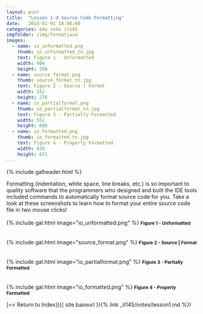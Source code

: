 ```yaml
---
layout: post
title:  "Lesson 1-4 Source Code Formatting"
date:   2018-01-01 18:00:00
categories: edu snhu it145
imgfolder: /img/formatjava
images:
  - name: io_unformatted.png
    thumb: io_unformatted_tn.jpg
    text: Figure 1 - Unformatted
    width: 904
    height: 298
  - name: source_format.png
    thumb: source_format_tn.jpg
    text: Figure 2 - Source | Format
    width: 152
    height: 276
  - name: io_partialformat.png
    thumb: io_partialformat_tn.jpg
    text: Figure 3 - Partially Formatted
    width: 551
    height: 696
  - name: io_formatted.png
    thumb: io_formatted_tn.jpg
    text: Figure 4 - Properly Formatted
    width: 626
    height: 672
---
```

{% include galheader.html %}

Formatting (indentation, white space, line breaks, etc.) is so important to quality software that the programmers who designed and built the IDE tools included commands to automatically format source code for you. Take a look at these screenshots to learn how to format your entire source code file in two mouse clicks!<br/>
<br/>{% include gal.html image="io_unformatted.png" %}
<span style="font-size: 12px; font-weight: bold;">Figure 1 - Unformatted</span>
<br/><br/><br/>{% include gal.html image="source_format.png" %}
<span style="font-size: 12px; font-weight: bold;">Figure 2 - Source | Format</span>
<br/><br/><br/>{% include gal.html image="io_partialformat.png" %}
<span style="font-size: 12px; font-weight: bold;">Figure 3 - Partially Formatted</span>
<br/><br/><br/>{% include gal.html image="io_formatted.png" %}
<span style="font-size: 12px; font-weight: bold;">Figure 4 - Properly Formatted</span>

[<< Return to Index]({{ site.baseurl }}{% link _it145/notes/lesson1.md %})<br/>
